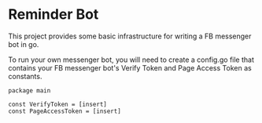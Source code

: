 # Reminder Bot

This project provides some basic infrastructure for writing a FB messenger bot in go.

To run your own messenger bot, you will need to create a config.go file that contains your FB messenger bot's Verify Token and Page Access Token as constants.
```
package main

const VerifyToken = [insert]
const PageAccessToken = [insert]
```

